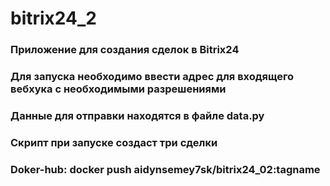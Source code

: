 # bitrix24_2

### Приложение для создания сделок в Bitrix24
 
### Для запуска необходимо ввести адрес для входящего вебхука с необходимыми разрешениями
### Данные для отправки находятся в файле data.py
### Скрипт при запуске создаст три сделки

### Doker-hub:  docker push aidynsemey7sk/bitrix24_02:tagname
